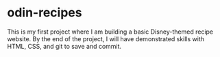 # odin-recipes
This is my first project where I am building a basic Disney-themed recipe website. By the end of the project, I will have demonstrated skills with HTML, CSS, and git to save and commit.